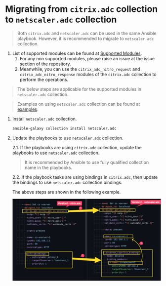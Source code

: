 # Migrating from `citrix.adc` collection to `netscaler.adc` collection

> Both `citrix.adc` and `netscaler.adc` can be used in the same Ansible playbook. However, it is recommended to migrate to `netscaler.adc` collection.


1. List of supported modules can be found at [Supported Modules](./supported_modules_matrix.md).
   1. For any non supported modules, please raise an issue at the issue section of the repository.
   2. Meanwhile, you can use the `citrix_adc_nitro_request` and `citrix_adc_nitro_response` modules of the `citrix.adc` collection to perform the operations.

> The below steps are applicable for the supported modules in `netscaler.adc` collection.

> Examples on using `netscaler.adc` collection can be found at [examples](./examples/).


1. Install `netscaler.adc` collection.

    ```bash
    ansible-galaxy collection install netscaler.adc
    ```

2. Update the playbooks to use `netscaler.adc` collection.

    2.1. If the playbooks are using `citrix.adc` collection, update the playbooks to use `netscaler.adc` collection.

    > It is recommended by Ansible to use fully qualified collection name in the playbooks.

    2.2. If the playbook tasks are using bindings in `citrix.adc`, then update the bindings to use `netscaler.adc` collection bindings.

    The above steps are shown in the following example.

    ![Migrating from citrix.adc collection to netscaler.adc collection](./assets/migration-task-comparision-with-binding.png)

